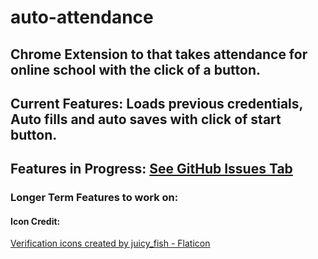 # auto-attendance

## Chrome Extension to that takes attendance for online school with the click of a button.

## Current Features: Loads previous credentials, Auto fills and auto saves with click of start button.

## Features in Progress: <a href="https://github.com/cpalileo/auto-attendance/issues">See GitHub Issues Tab</a>

### Longer Term Features to work on:

#### Icon Credit:

<a href="https://www.flaticon.com/free-icons/verification" title="verification icons">Verification icons created by juicy_fish - Flaticon</a>
